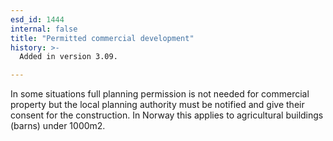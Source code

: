 ```yaml
---
esd_id: 1444
internal: false
title: "Permitted commercial development"
history: >-
  Added in version 3.09.

---
```


In some situations full planning permission is not needed for commercial property but the local planning authority must be notified and give their consent for the construction.
In Norway this applies to agricultural buildings (barns) under 1000m2.

